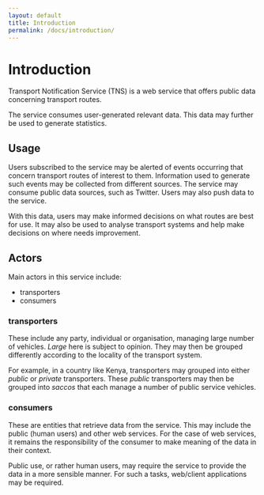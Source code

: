 ```yaml
---
layout: default
title: Introduction
permalink: /docs/introduction/
---
```


# Introduction

Transport Notification Service (TNS) is a web service that offers public data
 concerning transport routes.

The service consumes user-generated relevant data. This data may further
 be used to generate statistics.


## Usage

Users subscribed to the service may be alerted of events occurring that
 concern transport routes of interest to them. Information used to
 generate such events may be collected from different sources. The
 service may consume public data sources, such as Twitter. Users may
 also push data to the service.

With this data, users may make informed decisions on what routes are
 best for use. It may also be used to analyse transport systems and help
 make decisions on where needs improvement.


## Actors

Main actors in this service include:

* transporters
* consumers


### transporters

These include any party, individual or organisation, managing large number
of vehicles. _Large_ here is subject to opinion. They may then be grouped
differently according to the locality of the transport system.

For example, in a country like Kenya, transporters may grouped into either
_public_ or _private_ transporters. These _public_ transporters may then be
grouped into _saccos_ that each manage a number of public service vehicles.


### consumers

These are entities that retrieve data from the service. This may include
 the public (human users) and other web services. For the case of web
 services, it remains the responsibility of the consumer to make meaning
 of the data in their context.

Public use, or rather human users, may require the service to provide the
 data in a more sensible manner. For such a tasks, web/client applications
 may be required.